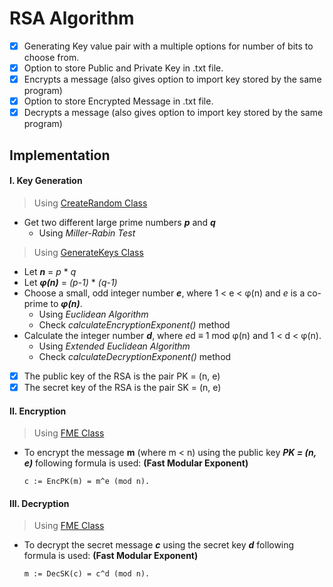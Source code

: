 # RSA Algorithm

 - [x] Generating Key value pair with a multiple options for number of bits to choose
from. 
- [x] Option to store Public and Private Key in .txt file.
- [x] Encrypts a message (also gives option to import key stored by the same program)
- [x] Option to store Encrypted Message in .txt file.
- [X] Decrypts a message (also gives option to import key stored by the same program)

## Implementation

#### I. Key Generation

> Using [CreateRandom Class](src/rsa/CreateRandom.java) 
  - Get two different large prime numbers ***p*** and ***q*** 
    - Using *Miller-Rabin Test*

> Using [GenerateKeys Class](src/rsa/GenerateKeys.java)
 - Let ***n*** = *p* * *q*
 - Let ***φ(n)*** = *(p-1)* * *(q-1)*
 - Choose a small, odd integer number ***e***, where 1 < e < φ(n) 
 and *e* is a co-prime to ***φ(n)***. 
    - Using *Euclidean Algorithm*
    - Check *calculateEncryptionExponent()* method
 - Calculate the integer number ***d***, where *e*d ≡ 1 mod φ(n) and 1 <
   d < φ(n).  
   - Using *Extended Euclidean Algorithm* 
   - Check *calculateDecryptionExponent()* method
 
 - [x] The public key of the RSA is the pair PK = (n, e)
 - [x] The secret key of the RSA is the pair SK = (n, e) 
 
 #### II. Encryption
 
 > Using [FME Class](src/rsa/FME.java) 
- To encrypt the message **m** (where m < n) using the public key ***PK = (n,
   e)*** following formula is used: **(Fast Modular Exponent)**
   
   ```
   c := EncPK(m) = m^e (mod n).
   ```
  
#### III. Decryption
> Using [FME Class](src/rsa/FME.java)
- To decrypt the secret message ***c*** using the secret key ***d***
 following formula is used: **(Fast Modular Exponent)**
  
  ```
  m := DecSK(c) = c^d (mod n).
  ```